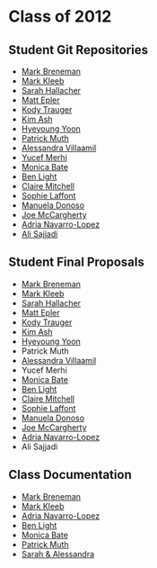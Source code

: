 Class of 2012
=============


Student Git Repositories
------------------------

* [Mark Breneman](https://github.com/markbreneman/Printing-Code-Assignments)
* [Mark Kleeb](https://github.com/markkleeb/PrintingCode2012)
* [Sarah Hallacher](https://github.com/sarahkhallacher/printingcode)
* [Matt Epler](https://github.com/matthewepler/printing_code)
* [Kody Trauger](https://github.com/kodytrauger/Printing-Code-Fall-2012)
* [Kim Ash](https://github.com/kimash/printing-code)
* [Hyeyoung Yoon](https://github.com/HyeYoun/PrintingCode-Hyeyoung)
* [Patrick Muth](https://github.com/pmuth/printing-code-f12)
* [Alessandra Villaamil](https://github.com/avillaamil/PrintingCode)
* [Yucef Merhi](https://github.com/yucef/printing_code)
* [Monica Bate](https://github.com/loadix/Printing-Code)
* [Ben Light](https://github.com/blightdesign)
* [Claire Mitchell](https://github.com/subcontext/PrintingCode)
* [Sophie Laffont](https://github.com/sl2631/printingcode)
* [Manuela Donoso](https://github.com/mdonoso/printing-code-2012)
* [Joe McCargherty](https://github.com/JoeMcCagherty/Printing_Code)
* [Adria Navarro-Lopez](https://github.com/araid/PrintingCode)
* [Ali Sajjadi](https://github.com/psionn/PrintingCode)


Student Final Proposals
-----------------------

* [Mark Breneman](http://markbreneman.com/blog/2012/11/21/PrintingCode-FinalProposal/)
* [Mark Kleeb](http://stu.itp.nyu.edu/~mk3981/blog/?p=1430)
* [Sarah Hallacher](http://ablogthat.sarahmak.es/?p=8642601365)
* [Matt Epler](http://itp.nyu.edu/~mae383/blog/?p=518)
* [Kody Trauger](http://www.kodytrauger.com/blog/printing-code-final-assignment/)
* [Kim Ash](http://blog.kim-ash.com/2012/11/an-homage-to-bradbury/)
* [Hyeyoung Yoon](http://itp.nyu.edu/~hy643/myblog/?p=1403)
* Patrick Muth
* [Alessandra Villaamil](http://itp.nyu.edu/~av1105/blog/printing-code-final-brain-storm/)
* Yucef Merhi
* [Monica Bate](http://itp.nyu.edu/~mbv227/?p=1291)
* [Ben Light](http://itp.nyu.edu/~bl1236/blog/2012/11/generative-label-for-mobile-homes/)
* [Claire Mitchell](http://itp.nyu.edu/~cm2897/blog/?p=1113)
* [Sophie Laffont](http://itp.nyu.edu/~sl2631/blog/?p=716)
* [Manuela Donoso](http://itp.nyu.edu/~mdl425/wordpress/printing-code/printing-code-final-idea/)
* [Joe McCargherty](http://josephmccagherty.tumblr.com/printingcode)
* [Adria Navarro-Lopez](http://itp.adrianavarro.net/?p=239)
* Ali Sajjadi


Class Documentation
-------------------

* [Mark Breneman](http://www.markbreneman.com/blog/2012/12/28/PrintingCode-Redux/)
* [Mark Kleeb](http://www.kleebtronics.com/printingcode)
* [Adria Navarro-Lopez](https://github.com/araid/PrintingCode)
* [Ben Light](http://blightdesign.com/unfinished/?p=326)
* [Monica Bate](http://itp.nyu.edu/~mbv227/?cat=20)
* [Patrick Muth](http://itppatrick.tumblr.com/)
* [Sarah & Alessandra](http://www.alessandravillaamil.com/Sediment-Mars)
